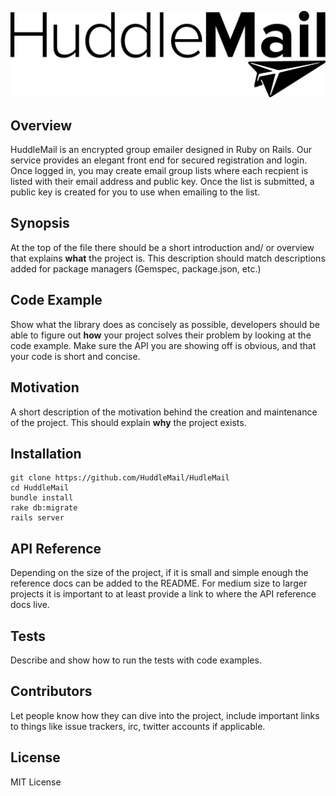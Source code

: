 ![HuddleMail Logo](https://raw.githubusercontent.com/HuddleMail/HuddleMail/master/logo.png)

## Overview

HuddleMail is an encrypted group emailer designed in Ruby on Rails. Our service provides an elegant front end for secured registration and login. Once logged in, you may create email group lists where each recpient is listed with their email address and public key. Once the list is submitted, a public key is created for you to use when emailing to the list. 

## Synopsis

At the top of the file there should be a short introduction and/ or overview that explains **what** the project is. This description should match descriptions added for package managers (Gemspec, package.json, etc.)

## Code Example

Show what the library does as concisely as possible, developers should be able to figure out **how** your project solves their problem by looking at the code example. Make sure the API you are showing off is obvious, and that your code is short and concise.

## Motivation

A short description of the motivation behind the creation and maintenance of the project. This should explain **why** the project exists.

## Installation


```console
git clone https://github.com/HuddleMail/HudleMail
cd HuddleMail
bundle install
rake db:migrate
rails server
```

## API Reference

Depending on the size of the project, if it is small and simple enough the reference docs can be added to the README. For medium size to larger projects it is important to at least provide a link to where the API reference docs live.

## Tests

Describe and show how to run the tests with code examples.

## Contributors

Let people know how they can dive into the project, include important links to things like issue trackers, irc, twitter accounts if applicable.

## License

MIT License
